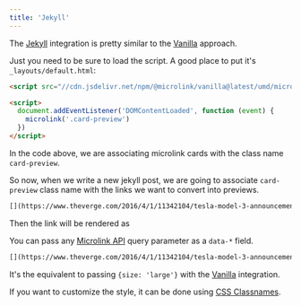 ```yaml
---
title: 'Jekyll'
---
```


The [Jekyll](https://jekyllrb.com/) integration is pretty similar to the [Vanilla](/docs/sdk/integrations/vanilla/) approach.

Just you need to be sure to load the script. A good place to put it's `_layouts/default.html`:

```html
<script src="//cdn.jsdelivr.net/npm/@microlink/vanilla@latest/umd/microlink.min.js"></script>

<script>
  document.addEventListener('DOMContentLoaded', function (event) {
    microlink('.card-preview')
  })
</script>
```

In the code above, we are associating microlink cards with the class name `card-preview`.

So now, when we write a new jekyll post, we are going to associate `card-preview` class name with the links we want to convert into previews.

```markdown
[](https://www.theverge.com/2016/4/1/11342104/tesla-model-3-announcement-photos){:.card-preview}
```

Then the link will be rendered as

<Microlink url='https://www.theverge.com/2016/4/1/11342104/tesla-model-3-announcement-photos' />

You can pass any [Microlink API](/docs/api/getting-started/overview) query parameter as a `data-*` field.

```markdown
[](https://www.theverge.com/2016/4/1/11342104/tesla-model-3-announcement-photos){:.card-preview data-size="large"}
```

It's the equivalent to passing `{size: 'large'}` with the [Vanilla](/docs/sdk/integrations/vanilla/) integration.

<Microlink url='https://www.theverge.com/2016/4/1/11342104/tesla-model-3-announcement-photos' size='large' />

If you want to customize the style, it can be done using [CSS Classnames](/docs/sdk/getting-started/considerations/#css-classnames).
